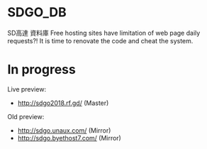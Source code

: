 # SDGO_DB
SD高達 資料庫
Free hosting sites have limitation of web page daily requests?! It is time to renovate the code and cheat the system.
# In progress
Live preview:
- http://sdgo2018.rf.gd/ (Master)

Old preview:
- http://sdgo.unaux.com/ (Mirror)
- http://sdgo.byethost7.com/ (Mirror)
